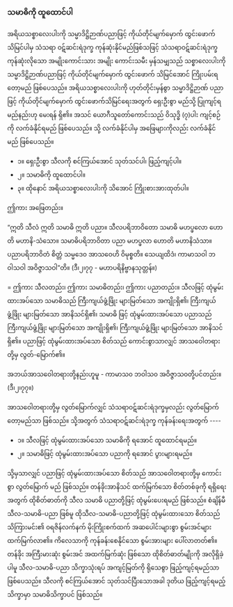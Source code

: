 ### သမာဓိကို ထူထောင်ပါ

အရိယသစ္စာလေးပါးကို သမ္မာဒိဋ္ဌိဉာဏ်ပညာဖြင့် ကိုယ်တိုင်မျက်မှောက် ထွင်းဖောက်သိမြင်ပါမှ သံသရာ ဝဋ်ဆင်းရဲဒုက္ခ ကုန်ဆုံးနိုင်မည်ဖြစ်သဖြင့် သံသရာဝဋ်ဆင်းရဲဒုက္ခ ကုန်ဆုံးလိုသော အမျိုးကောင်းသား အမျိုး ကောင်းသမီး မှန်သမျှသည် သစ္စာလေးပါးကို သမ္မာဒိဋ္ဌိဉာဏ်ပညာဖြင့် ကိုယ်တိုင်မျက်မှောက် ထွင်းဖောက် သိမြင်အောင် ကြိုးပမ်းရတော့မည် ဖြစ်ပေသည်။ 
အရိယသစ္စာလေးပါးကို ဟုတ်တိုင်းမှန်စွာ သမ္မာဒိဋ္ဌိဉာဏ် ပညာဖြင့် ကိုယ်တိုင်မျက်မှောက် ထွင်းဖောက်သိမြင်ရေးအတွက် ရှေးဦးစွာ မည်သို့ ပြုကျင့်ရမည်နည်းဟု မေးရန် ရှိ၏။ 
အသင် ယောဂီသူတော်ကောင်းသည် ဝိသုဒ္ဓိ (၇)ပါး ကျင့်စဉ်ကို  လက်ခံနိုင်ရမည် ဖြစ်ပေသည်။ 
သို့ လက်ခံနိုင်ပါမှ အဖြေများကိုလည်း လက်ခံနိုင်မည် ဖြစ်ပေသည်။

- ၁။ ရှေးဦးစွာ သီလကို စင်ကြယ်အောင် သုတ်သင်ပါ၊ ဖြည့်ကျင့်ပါ။
- ၂။ သမာဓိကို ထူထောင်ပါ။
- ၃။ ထိုနောင် အရိယသစ္စာလေးပါးကို သိအောင် ကြိုးစားအားထုတ်ပါ။

ဤကား အဖြေတည်း။

“ဣတိ သီလံ ဣတိ သမာဓိ ဣတိ ပညာ။ 
သီလပရိဘာဝိတော သမာဓိ မဟပ္ဖလော ဟောတိ မဟာနိ-သံသော။ 
သမာဓိပရိဘာဝိတာ ပညာ မဟပ္ဖလာ ဟောတိ မဟာနိသံသာ။ 
ပညာပရိဘာဝိတံ စိတ္တံ သမ္မဒေ၀ အာသဝေဟိ ဝိမုစ္စတိ။ 
သေယျထိဒံ၊ ကာမာသဝါ ဘဝါသဝါ အဝိဇ္ဇာသဝါ”တိ။ 
<r>(ဒီ၊၂၊၇၇ - မဟာပရိနိဗ္ဗာနသုတ္တန်။)</r>

= ဤကား သီလတည်း၊ ဤကား သမာဓိတည်း၊ ဤကား ပညာတည်း။ 
သီလဖြင့် ထုံမွမ်းထားအပ်သော သမာဓိသည် ကြီးကျယ်ဖွံ့ဖြိုး များမြတ်သော အကျိုးရှိ၏၊ ကြီးကျယ်ဖွံ့ဖြိုး များမြတ်သော အာနိသင်ရှိ၏၊ သမာဓိ ဖြင့် ထုံမွမ်းထားအပ်သော ပညာသည် ကြီးကျယ်ဖွံ့ဖြိုး များမြတ်သော အကျိုးရှိ၏၊ ကြီးကျယ်ဖွံ့ဖြိုး များမြတ်သော အာနိသင်ရှိ၏။ 
ပညာဖြင့် ထုံမွမ်းထားအပ်သော စိတ်သည် ကောင်းစွာသာလျှင် အာသဝေါတရားတို့မှ လွတ်-မြောက်၏။

အဘယ်အာသဝေါတရားတို့နည်းဟူမူ - ကာမာသ၀ ဘဝါသ၀ အဝိဇ္ဇာသ၀တို့ပင်တည်း။ (ဒီ၊၂၊၇၇။)

အာသဝေါတရားတို့မှ လွတ်မြောက်လျှင် သံသရာဝဋ်ဆင်းရဲဒုက္ခမှလည်း လွတ်မြောက်တော့မည်သာ ဖြစ်သည်။ 
သို့အတွက် သံသရာဝဋ်ဆင်းရဲဒုက္ခ ကုန်ခန်းရေးအတွက် ----

- ၁။ သီလဖြင့် ထုံမွမ်းထားအပ်သော သမာဓိကို ရအောင် ထူထောင်ရမည်။
- ၂။ သမာဓိဖြင့် ထုံမွမ်းထားအပ်သော ပညာကို ရအောင် ပွားများရမည်။

သို့မှသာလျှင် ပညာဖြင့် ထုံမွမ်းထားအပ်သော စိတ်သည် အာသဝေါတရားတို့မှ ကောင်းစွာ လွတ်မြောက် မည် ဖြစ်သည်။ 
တန်ခိုးအာနိသင် ထက်မြက်သော စိတ်တစ်ခုကို ရရှိရေးအတွက် ထိုစိတ်ဓာတ်ကို သီလ သမာဓိ ပညာတို့ဖြင့် ထုံမွမ်းပေးရမည် ဖြစ်သည်။ 
စံချိန်မီ သီလ-သမာဓိ-ပညာ ဖြစ်မူ ထိုသီလ-သမာဓိ-ပညာတို့ဖြင့် ထုံမွမ်းထားသော စိတ်သည် သိကြားမင်း၏ ၀ရဇိန်လက်နက် မိုးကြိုးစက်ထက် အဆပေါင်းများစွာ စွမ်းအင်များ ထက်မြက်လာ၏။ 
ကိလေသာကို ကုန်ခန်းစေနိုင်သော စွမ်းအားများ ပေါ်လာတတ်၏။ 
တန်ခိုး အကြီးမားဆုံး စွမ်းအင် အထက်မြက်ဆုံး ဖြစ်သော ထိုစိတ်ဓာတ်မျိုးကို အလိုရှိခဲ့ပါမူ သီလ-သမာဓိ-ပညာ သိက္ခာသုံးရပ် အကျင့်မြတ်ကို ရိုသေစွာ ဖြည့်ကျင့်ရမည်သာ ဖြစ်ပေသည်။ 
သီလကို စင်ကြယ်အောင် သုတ်သင်ပြီးသောအခါ ဒုတိယ ဖြည့်ကျင့်ရမည့် သိက္ခာမှာ သမာဓိသိက္ခာပင် ဖြစ်သည်။